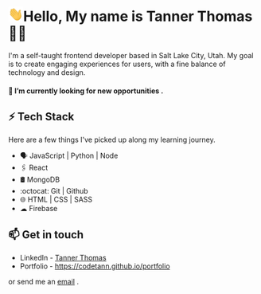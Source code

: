 # <img src="https://raw.githubusercontent.com/ABSphreak/ABSphreak/master/gifs/Hi.gif" width="30px">Hello, My name is Tanner Thomas 👨‍💻

I'm a self-taught frontend developer based in Salt Lake City, Utah. My goal is to create engaging experiences for users, with a fine balance of technology and design.

#### 🔭 I’m currently looking for new opportunities .


## ⚡ Tech Stack

Here are a few things I've picked up along my learning journey.

* 🗣 JavaScript | Python | Node 
* 🖇️ React
* 🛢️ MongoDB 
* :octocat: Git | Github
* 🌐 HTML | CSS | SASS
* ☁ Firebase

## 📫 Get in touch
- LinkedIn - [Tanner Thomas](https://in.linkedin.com/in/adnanazmee)
- Portfolio - https://codetann.github.io/portfolio

 or send me an [email](mailto:thetannerthomas@gmail.com) .
